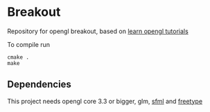 # Breakout
Repository for opengl breakout, based on [learn opengl tutorials](https://learnopengl.com/In-Practice/2D-Game/Breakout)

To compile run 
```
cmake .
make
```

## Dependencies 
This project needs opengl core 3.3 or bigger, glm, [sfml](https://www.sfml-dev.org/) and [freetype](https://www.freetype.org/)
